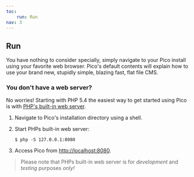 ```yaml
---
toc:
    run: Run
nav: 3
---
```


Run
---

You have nothing to consider specially, simply navigate to your Pico install using your favorite web browser. Pico's default contents will explain how to use your brand new, stupidly simple, blazing fast, flat file CMS.

### You don't have a web server?
No worries! Starting with PHP 5.4 the easiest way to get started using Pico is with [PHP's built-in web server][PHPServer].

1. Navigate to Pico's installation directory using a shell.

2. Start PHPs built-in web server:

    ```
    $ php -S 127.0.0.1:8080
    ```

3. Access Pico from [http://localhost:8080](http://localhost:8080).

> Please note that PHPs built-in web server is for *development* and *testing* purposes *only!*

[PHPServer]: http://php.net/manual/en/features.commandline.webserver.php
